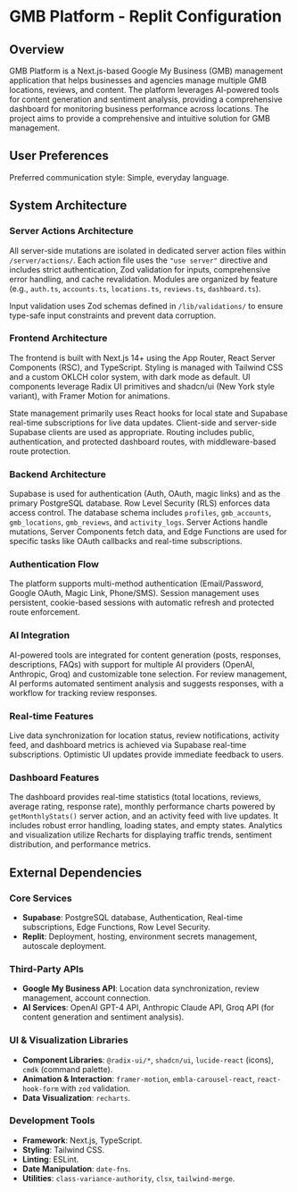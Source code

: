 # GMB Platform - Replit Configuration

## Overview

GMB Platform is a Next.js-based Google My Business (GMB) management application that helps businesses and agencies manage multiple GMB locations, reviews, and content. The platform leverages AI-powered tools for content generation and sentiment analysis, providing a comprehensive dashboard for monitoring business performance across locations. The project aims to provide a comprehensive and intuitive solution for GMB management.

## User Preferences

Preferred communication style: Simple, everyday language.

## System Architecture

### Server Actions Architecture

All server-side mutations are isolated in dedicated server action files within `/server/actions/`. Each action file uses the `"use server"` directive and includes strict authentication, Zod validation for inputs, comprehensive error handling, and cache revalidation. Modules are organized by feature (e.g., `auth.ts`, `accounts.ts`, `locations.ts`, `reviews.ts`, `dashboard.ts`).

Input validation uses Zod schemas defined in `/lib/validations/` to ensure type-safe input constraints and prevent data corruption.

### Frontend Architecture

The frontend is built with Next.js 14+ using the App Router, React Server Components (RSC), and TypeScript. Styling is managed with Tailwind CSS and a custom OKLCH color system, with dark mode as default. UI components leverage Radix UI primitives and shadcn/ui (New York style variant), with Framer Motion for animations.

State management primarily uses React hooks for local state and Supabase real-time subscriptions for live data updates. Client-side and server-side Supabase clients are used as appropriate. Routing includes public, authentication, and protected dashboard routes, with middleware-based route protection.

### Backend Architecture

Supabase is used for authentication (Auth, OAuth, magic links) and as the primary PostgreSQL database. Row Level Security (RLS) enforces data access control. The database schema includes `profiles`, `gmb_accounts`, `gmb_locations`, `gmb_reviews`, and `activity_logs`. Server Actions handle mutations, Server Components fetch data, and Edge Functions are used for specific tasks like OAuth callbacks and real-time subscriptions.

### Authentication Flow

The platform supports multi-method authentication (Email/Password, Google OAuth, Magic Link, Phone/SMS). Session management uses persistent, cookie-based sessions with automatic refresh and protected route enforcement.

### AI Integration

AI-powered tools are integrated for content generation (posts, responses, descriptions, FAQs) with support for multiple AI providers (OpenAI, Anthropic, Groq) and customizable tone selection. For review management, AI performs automated sentiment analysis and suggests responses, with a workflow for tracking review responses.

### Real-time Features

Live data synchronization for location status, review notifications, activity feed, and dashboard metrics is achieved via Supabase real-time subscriptions. Optimistic UI updates provide immediate feedback to users.

### Dashboard Features

The dashboard provides real-time statistics (total locations, reviews, average rating, response rate), monthly performance charts powered by `getMonthlyStats()` server action, and an activity feed with live updates. It includes robust error handling, loading states, and empty states. Analytics and visualization utilize Recharts for displaying traffic trends, sentiment distribution, and performance metrics.

## External Dependencies

### Core Services

-   **Supabase**: PostgreSQL database, Authentication, Real-time subscriptions, Edge Functions, Row Level Security.
-   **Replit**: Deployment, hosting, environment secrets management, autoscale deployment.

### Third-Party APIs

-   **Google My Business API**: Location data synchronization, review management, account connection.
-   **AI Services**: OpenAI GPT-4 API, Anthropic Claude API, Groq API (for content generation and sentiment analysis).

### UI & Visualization Libraries

-   **Component Libraries**: `@radix-ui/*`, `shadcn/ui`, `lucide-react` (icons), `cmdk` (command palette).
-   **Animation & Interaction**: `framer-motion`, `embla-carousel-react`, `react-hook-form` with `zod` validation.
-   **Data Visualization**: `recharts`.

### Development Tools

-   **Framework**: Next.js, TypeScript.
-   **Styling**: Tailwind CSS.
-   **Linting**: ESLint.
-   **Date Manipulation**: `date-fns`.
-   **Utilities**: `class-variance-authority`, `clsx`, `tailwind-merge`.